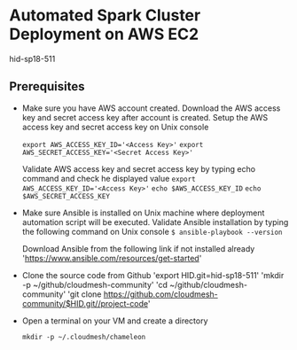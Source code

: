# Automated Spark Cluster Deployment on AWS EC2

hid-sp18-511

## Prerequisites 

  * Make sure you have AWS account created. Download the AWS access key and secret access key after account is created.
	Setup the AWS access key and secret access key on Unix console
    
	`export AWS_ACCESS_KEY_ID='<Access Key>'`
    `export AWS_SECRET_ACCESS_KEY='<Secret Access Key>'`
	
	Validate AWS access key and secret access key by typing echo command and check he displayed value
	`export AWS_ACCESS_KEY_ID='<Access Key>'`
	`echo $AWS_ACCESS_KEY_ID`
	`echo $AWS_SECRET_ACCESS_KEY`

  * Make sure Ansible is installed on Unix machine where deployment automation script will be executed. Validate Ansible installation by typing the following command on Unix console
	`$ ansible-playbook --version`
	
	Download Ansible from the following link if not installed already 
	'https://www.ansible.com/resources/get-started'
	
  * Clone the source code from Github 
	'export HID.git=hid-sp18-511'
	'mkdir -p ~/github/cloudmesh-community'
	'cd ~/github/cloudmesh-community'
	'git clone https://github.com/cloudmesh-community/$HID.git//project-code'

  * Open a terminal on your VM and create a directory 
  
    `mkdir -p ~/.cloudmesh/chameleon`


